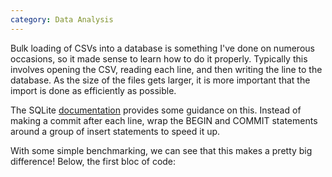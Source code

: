 ```yaml
---
category: Data Analysis
---
```

Bulk loading of CSVs into a database is something I've done on numerous occasions, so it made sense to learn how to do it properly. Typically this involves opening the CSV, reading each line, and then writing the line to the database. As the size of the files gets larger, it is more important that the import is done as efficiently as possible.

The SQLite [documentation](https://sqlite.org/faq.html#q19) provides some guidance on this. Instead of making a commit after each line, wrap the BEGIN and COMMIT statements around a group of insert statements to speed it up.

With some simple benchmarking, we can see that this makes a pretty big difference! Below, the first bloc of code:

